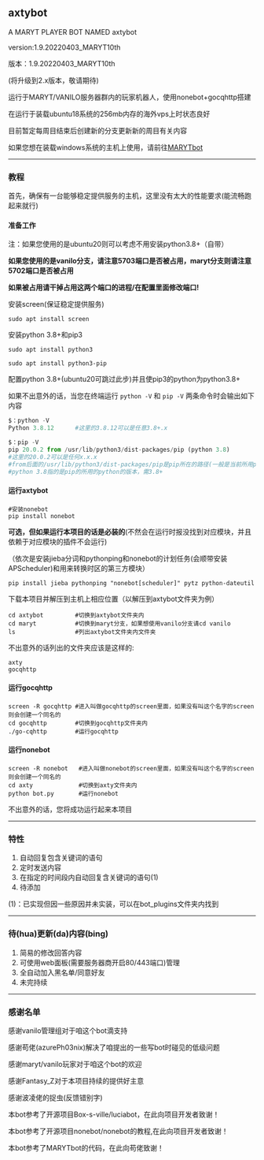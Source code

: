 ## **axtybot**

A MARYT PLAYER BOT NAMED axtybot

version:1.9.20220403_MARYT10th

版本：1.9.20220403_MARYT10th

(将升级到2.x版本，敬请期待)

运行于MARYT/VANILO服务器群内的玩家机器人，使用nonebot+gocqhttp搭建

在运行于装载ubuntu18系统的256mb内存的海外vps上时状态良好

目前暂定每周目结束后创建新的分支更新新的周目有关内容

如果您想在装载windows系统的主机上使用，请前往[MARYTbot](https://github.com/RisingInIris2017/MARYTBot)

------

### **教程**

首先，确保有一台能够稳定提供服务的主机，这里没有太大的性能要求(能流畅跑起来就行)

#### **准备工作**

注：如果您使用的是ubuntu20则可以考虑不用安装python3.8+（自带）

**如果您使用的是vanilo分支，请注意5703端口是否被占用，maryt分支则请注意5702端口是否被占用**

**如果被占用请干掉占用这两个端口的进程/在配置里面修改端口!**

安装screen(保证稳定提供服务)

```shell
sudo apt install screen
```

安装python 3.8+和pip3

```shell
sudo apt install python3
```

```shell
sudo apt install python3-pip
```

配置python 3.8+(ubuntu20可跳过此步)并且使pip3的python为python3.8+

如果不出意外的话，当您在终端运行 `python -V` 和 `pip -V` 两条命令时会输出如下内容

```python
$：python -V
Python 3.8.12      #这里的3.8.12可以是任意3.8+.x
```

```python
$：pip -V
pip 20.0.2 from /usr/lib/python3/dist-packages/pip (python 3.8)
#这里的20.0.2可以是任何x.x.x
#from后面的/usr/lib/python3/dist-packages/pip是pip所在的路径(一般是当前所用python/dist-packages/pip目录)
#python 3.8指的是pip的所用的python的版本，需3.8+
```

#### **运行axtybot**

```shell
#安装nonebot
pip install nonebot
```
**可选，但如果运行本项目的话是必装的**(不然会在运行时报没找到对应模块，并且依赖于对应模块的插件不会运行)

（依次是安装jieba分词和pythonping和nonebot的计划任务(会顺带安装APScheduler)和用来转换时区的第三方模块）

```shell
pip install jieba pythonping "nonebot[scheduler]" pytz python-dateutil
```

下载本项目并解压到主机上相应位置（以解压到axtybot文件夹为例）

```shell
cd axtybot         #切换到axtybot文件夹内
cd maryt           #切换到maryt分支，如果想使用vanilo分支请cd vanilo
ls                 #列出axtybot文件夹内文件夹
```

不出意外的话列出的文件夹应该是这样的:

```
axty
gocqhttp
```
#### **运行gocqhttp**
```shell
screen -R gocqhttp #进入叫做gocqhttp的screen里面，如果没有叫这个名字的screen则会创建一个同名的
cd gocqhttp        #切换到gocqhttp文件夹内
./go-cqhttp        #运行gocqhttp
```

#### **运行nonebot**

```shell
screen -R nonebot   #进入叫做nonebot的screen里面，如果没有叫这个名字的screen则会创建一个同名的
cd axty             #切换到axty文件夹内
python bot.py       #运行nonebot
```

不出意外的话，您将成功运行起来本项目

------

### 特性

1. 自动回复包含关键词的语句
2. 定时发送内容
3. 在指定的时间段内自动回复含关键词的语句(1)
4. 待添加

(1)：已实现但因一些原因并未实装，可以在bot_plugins文件夹内找到

------

### 待(hua)更新(da)内容(bing)

1. 简易的修改回答内容
2. 可使用web面板(需要服务器商开启80/443端口)管理
3. 全自动加入黑名单/同意好友
4. 未完持续

------

### 感谢名单


感谢vanilo管理组对于咱这个bot滴支持

感谢苟佬(azurePh03nix)解决了咱提出的一些写bot时碰见的低级问题

感谢maryt/vanilo玩家对于咱这个bot的欢迎

感谢Fantasy_Z对于本项目持续的提供好主意

感谢波凌佬的捉虫(反馈错别字)

本bot参考了开源项目Box-s-ville/luciabot，在此向项目开发者致谢！

本bot参考了开源项目nonebot/nonebot的教程,在此向项目开发者致谢！

本bot参考了MARYTbot的代码，在此向苟佬致谢！
